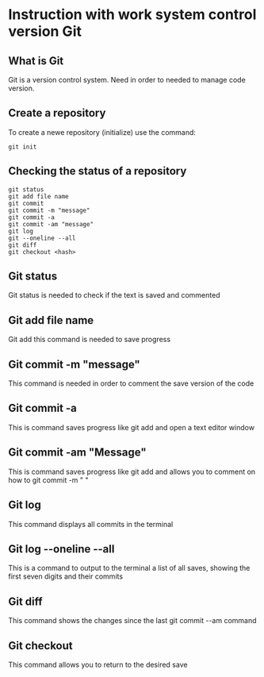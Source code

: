 # **Instruction with work system control version Git**

## What is Git

Git is a version control system. Need in order to needed to manage code version.

## Create a repository

To create  a newe repository (initialize) use the command:

    git init

## Checking the status of a repository

    git status
    git add file name
    git commit
    git commit -m "message"
    git commit -a
    git commit -am "message"
    git log
    git --oneline --all
    git diff
    git checkout <hash>
## Git status
Git status is needed to check if the text is saved and commented

## Git add file name
Git add this command is needed to save progress

## Git commit -m "message"
This command is needed in order to comment the save version of the code

## Git commit -a
This is command saves progress like git add and open a text editor window

## Git commit -am "Message"
This is command saves progress like git add and allows you to comment on how to git commit -m " "

## Git log
This command displays all commits in the terminal

## Git log --oneline --all
This is a command to output to the terminal a list of all saves, showing the first seven digits and their commits

## Git diff
This command shows the changes since the last git commit --am command

## Git checkout 
This command allows you to return to the desired save
